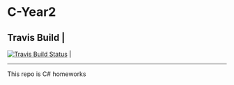 # C-Year2

Travis Build |
-------------------------------------------------------------------------------------------------------------------------------------
[![Travis Build Status](https://travis-ci.org/egorzainullin/C-Year2.svg?branch=master)](https://travis-ci.org/egorzainullin/C-Year2) |

---
This repo is C# homeworks
